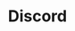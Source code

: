 ---
title: Discord
excerpt: Talk to developers and other tswow users
icon:
  type: fa-brands
  name: fa-discord
  cursive: false
color: green
---